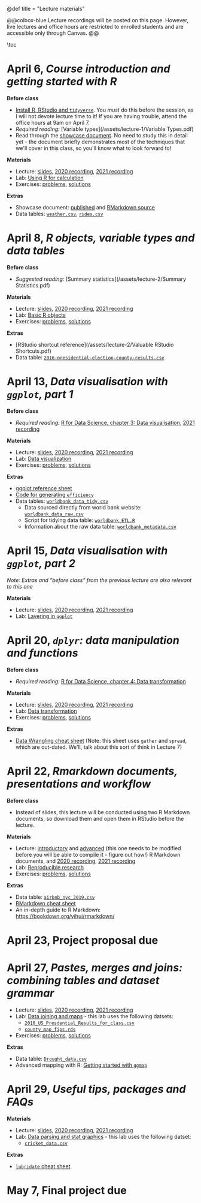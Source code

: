 @def title = "Lecture materials"

@@colbox-blue
Lecture recordings will be posted on this page.
However, live lectures and office hours are restricted to enrolled students and are accessible only through Canvas.
@@

\toc

# April 6, *Course introduction and getting started with R*

**Before class**

* [Install R, RStudio and `tidyverse`](/install-R/). You *must* do this before the session, as I will not devote lecture time to it! If you are having trouble, attend the office hours at 9am on April 7.
* *Required reading:* [Variable types](/assets/lecture-1/Variable Types.pdf)
* Read through the [showcase document](/assets/lecture-1/taxis.html). No need to study this in detail yet - the document briefly demonstrates most of the techniques that we'll cover in this class, so you'll know what to look forward to!

**Materials**

* Lecture: [slides](/assets/lecture-1/presentation1.html), [2020 recording](https://web.stanford.edu/~damianp/recordings/recording1.mp4), [2021 recording](https://web.stanford.edu/~damianp/recordings/recording-2021-1.mp4)
* Lab: [Using R for calculation](/assets/lecture-1/lab1.html)
* Exercises: [problems](/assets/lecture-1/practice1.html), [solutions](/assets/lecture-1/solutions1.html)

**Extras**

* Showcase document: [published](/assets/lecture-1/taxis.html) and [RMarkdown source](/assets/lecture-1/taxis.rmd)
* Data tables: [`weather.csv`](/assets/lecture-1/ny-taxi-data/weather.csv), [`rides.csv`](/assets/lecture-1/ny-taxi-data/rides.csv)


# April 8, *R objects, variable types and data tables*

**Before class**

* *Suggested reading:* [Summary statistics](/assets/lecture-2/Summary Statistics.pdf)

**Materials**

* Lecture: [slides](/assets/lecture-2/pres2.html), [2020 recording](https://web.stanford.edu/~damianp/recordings/recording2.mp4), [2021 recording](https://web.stanford.edu/~damianp/recordings/recording-2021-2.mp4)
* Lab: [Basic R objects](/assets/lecture-2/lab2.html)
* Exercises: [problems](/assets/lecture-2/practice2.html), [solutions](/assets/lecture-2/solutions2.html)

**Extras**

* [RStudio shortcut reference](/assets/lecture-2/Valuable RStudio Shortcuts.pdf)
* Data table: [`2016-presidential-election-county-results.csv`](/assets/lecture-2/2016-presidential-election-county-results.csv)

# April 13, *Data visualisation with `ggplot`, part 1*

**Before class**

* *Required reading:* [R for Data Science, chapter 3: Data visualisation](https://r4ds.had.co.nz/data-visualisation.html), [2021 recording](https://web.stanford.edu/~damianp/recordings/recording-2021-3.mp4)

**Materials**

* Lecture: [slides](/assets/lecture-3/pres3.html), [2020 recording](https://web.stanford.edu/~damianp/recordings/recording3.mp4), [2021 recording](https://web.stanford.edu/~damianp/recordings/recording-2021-3.mp4)
* Lab: [Data visualization](/assets/lecture-3/lab3.html)
* Exercises: [problems](/assets/lecture-3/practice3.html), [solutions](/assets/lecture-3/solutions3.html)

**Extras**

* [ggplot reference sheet](/assets/lecture-3/ggplot2-cheatsheet.pdf)
* [Code for generating `efficiency`](/assets/lecture-3/efficiency.html)
* Data tables: [`worldbank_data_tidy.csv`](/assets/lecture-3/data/worldbank_data_tidy.csv)
    + Data sourced directly from world bank website: [`worldbank_data_raw.csv`](/assets/lecture-3/data/worldbank_data_raw.csv)
    + Script for tidying data table: [`worldbank_ETL.R`](/assets/lecture-3/data/worldbank_ETL.R)
    + Information about the raw data table:  [`worldbank_metadata.csv`](/assets/lecture-3/data/worldbank_metadata.csv)

# April 15, *Data visualisation with `ggplot`, part 2*

*Note: Extras and "before class" from the previous lecture are also relevant to this one*

**Materials**

* Lecture: [slides](/assets/lecture-3/pres3.html), [2020 recording](https://web.stanford.edu/~damianp/recordings/recording4.mp4), [2021 recording](https://web.stanford.edu/~damianp/recordings/recording-2021-4.mp4)
* Lab: [Layering in `ggplot`](/assets/lecture-3/lab3-2.html)


# April 20, *`dplyr`: data manipulation and functions*

**Before class**

* *Required reading:* [R for Data Science, chapter 4: Data transformation](https://r4ds.had.co.nz/transform.html)

**Materials**

* Lecture: [slides](/assets/lecture-4/pres4.html), [2020 recording](https://web.stanford.edu/~damianp/recordings/recording5.mp4), [2021 recording](https://web.stanford.edu/~damianp/recordings/recording-2021-5.mp4)
* Lab: [Data transformation](/assets/lecture-4/lab4.html)
* Exercises: [problems](/assets/lecture-4/practice4.html), [solutions](/assets/lecture-4/solutions4.html)

**Extras**

* [Data Wrangling cheat sheet](https://rstudio.com/wp-content/uploads/2015/02/data-wrangling-cheatsheet.pdf) (Note: this sheet uses `gather` and `spread`, which are out-dated. We'll, talk about this sort of think in Lecture 7)

# April 22, *Rmarkdown documents, presentations and workflow*

**Before class**

* Instead of slides, this lecture will be conducted using two R Markdown documents, so download them and open them in RStudio before the lecture.

**Materials**

* Lecture: [introductory](/assets/lecture-6/introduction.rmd) and [advanced](/assets/lecture-6/advanced.rmd) (this one needs to be modified before you will be able to compile it - figure out how!) R Markdown documents, and [2020 recording](https://web.stanford.edu/~damianp/recordings/recording6.mp4), [2021 recording](https://web.stanford.edu/~damianp/recordings/recording-2021-6.mp4)
* Lab: [Reproducible research](/assets/lecture-6/lab6.html)
* Exercises: [problems](/assets/lecture-6/pracice6.html), [solutions](/assets/lecture-6/solutions6.html)

**Extras**

* Data table: [`airbnb_nyc_2019.csv`](/assets/lecture-6/airbnb_nyc_2019.csv)
* [RMarkdown cheat sheet](/assets/lecture-6/rmarkdown-cheatsheet.pdf)
* An in-depth guide to R Markdown: <https://bookdown.org/yihui/rmarkdown/>

# April 23, **Project proposal due**

# April 27, *Pastes, merges and joins: combining tables and dataset grammar*

<!-- **Materials** -->

* Lecture: [slides](/assets/lecture-7/pres7.html), [2020 recording](https://web.stanford.edu/~damianp/recordings/recording7.mp4), [2021 recording](https://web.stanford.edu/~damianp/recordings/recording-2021-7.mp4)
* Lab: [Data joining and maps](/assets/lecture-7/lab7.html) - this lab uses the following datsets:
  + [`2016_US_Presdential_Results_for_class.csv`](/assets/lecture-7/2016_US_Presdential_Results_for_class.csv)
  + [`county_map_fips.rds`](/assets/lecture-7/county_map_fips.rds)
* Exercises: [problems](/assets/lecture-7/practice7.html), [solutions](/assets/lecture-7/solutions7.html)

**Extras**

* Data table: [`Drought_data.csv`](/assets/lecture-7/Drought_data.csv)
* Advanced mapping with R: [Getting started with `ggmap`](/assets/lecture-7/Getting-started-with-ggmap.html)

# April 29, *Useful tips, packages and FAQs*

**Materials**

* Lecture: [slides](/assets/lecture-8/pres8.html), [2020 recording](https://web.stanford.edu/~damianp/recordings/recording8.mp4),  [2021 recording](https://web.stanford.edu/~damianp/recordings/recording-2021-8.mp4)
* Lab: [Data parsing and stat graphics](/assets/lecture-8/lab8.html) - this lab uses the following datset:
  + [`cricket_data.csv`](/assets/lecture-8/cricket_data.csv)

**Extras**

* [`lubridate` cheat sheet](/assets/lecture-8/R_lubridate.pdf)

# May 7, **Final project due**
